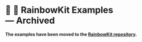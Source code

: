 # 🌈 🧰 RainbowKit Examples — Archived

**The examples have been moved to the [RainbowKit repository](https://github.com/rainbow-me/rainbowkit/tree/main/examples).**